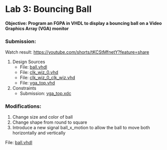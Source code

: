 # Lab 3: Bouncing Ball
#### Objective: Program an FGPA in VHDL to display a bouncing ball on a Video Graphics Array (VGA) monitor
### Submission:
Watch result: https://youtube.com/shorts/tKCStMfnetY?feature=share
1. Design Sources
   * File: [ball.vhdl](./ball.vhd)
   * File: [clk_wiz_0.vhd](./clk_wiz_0.vhd)
   * File: [clk_wiz_0_clk_wiz.vhd](./clk_wiz_0_clk_wiz.vhd)
   * File: [vga_top.vhd](./vga_top.vhd) 
2. Constraints
   * Submission: [vga_top.xdc](./vga_top.xdc)
### Modifications:
1. Change size and color of ball
2. Change shape from round to square
3. Introduce a new signal ball_x_motion to allow the ball to move both horizontally and vertically

File: [ball.vhdl](./Modifications/ball_1.vhd)
